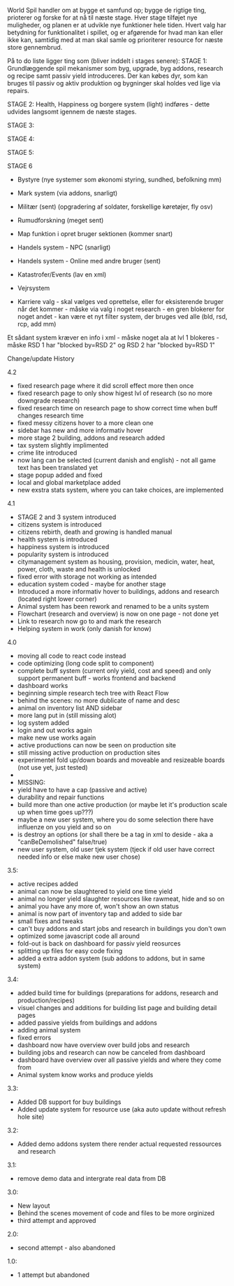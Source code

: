 World Spil handler om at bygge et samfund op; bygge de rigtige ting, prioterer og forske for at nå til næste stage. Hver stage tilføjet nye muligheder, og planen er at udvikle nye funktioner hele tiden. Hvert valg har betydning for funktionalitet i spillet, og er afgørende for hvad man kan eller ikke kan, samtidig med at man skal samle og prioriterer resource for næste store gennembrud.

På to do liste ligger ting som (bliver inddelt i stages senere):
STAGE 1: 
Grundlæggende spil mekanismer som byg, upgrade, byg addons, research og recipe samt passiv yield introduceres. Der kan købes dyr, som kan bruges til passiv og aktiv produktion og bygninger skal holdes ved lige via repairs.

STAGE 2:
Health, Happiness og borgere system (light) indføres - dette udvides langsomt igennem de næste stages.

STAGE 3:


STAGE 4:


STAGE 5:



STAGE 6





- Bystyre (nye systemer som økonomi styring, sundhed, befolkning mm)
- Mark system (via addons, snarligt)
- Militær (sent) (opgradering af soldater, forskellige køretøjer, fly osv)
- Rumudforskning (meget sent)
- Map funktion i opret bruger sektionen (kommer snart)
- Handels system - NPC (snarligt)
- Handels system - Online med andre bruger (sent)
- Katastrofer/Events (lav en xml)
- Vejrsystem

- Karriere valg - skal vælges ved oprettelse, eller for eksisterende bruger når det kommer - måske via valg i noget research - en gren blokerer for noget andet - kan være et nyt filter system, der bruges ved alle (bld, rsd, rcp, add mm)

Et sådant system kræver en info i xml - måske noget ala at lvl 1 blokeres - måske RSD 1 har "blocked by=RSD 2" og RSD 2 har "blocked by=RSD 1"

Change/update History

4.2
- fixed research page where it did scroll effect more then once
- fixed research page to only show higest lvl of research (so no more downgrade research)
- fixed research time on research page to show correct time when buff changes research time
- fixed messy citizens hover to a more clean one
- sidebar has new and more informativ hover
- more stage 2 building, addons and research added
- tax system slightly implimented
- crime lite introduced
- now lang can be selected (current danish and english) - not all game text has been translated yet
- stage popup added and fixed
- local and global marketplace added
- new exstra stats system, where you can take choices, are implemented

4.1
- STAGE 2 and 3 system introduced
- citizens system is introduced
- citizens rebirth, death and growing is handled manual
- health system is introduced
- happiness system is introduced
- popularity system is introduced
- citymanagement system as housing, provision, medicin, water, heat, power, cloth, waste and health is unlocked
- fixed error with storage not working as intended
- education system coded - maybe for another stage
- Introduced a more informativ hover to buildings, addons and research (located right lower corner)
- Animal system has been rework and renamed to be a units system
- Flowchart (research and overview) is now on one page - not done yet
- Link to research now go to and mark the research
- Helping system in work (only danish for know)

4.0
- moving all code to react code instead
- code optimizing (long code split to component)
- complete buff system (current only yield, cost and speed) and only support permanent buff - works frontend and backend
- dashboard works
- beginning simple research tech tree with React Flow
- behind the scenes: no more dublicate of name and desc
- animal on inventory list AND sidebar
- more lang put in (still missing alot)
- log system added
- login and out works again
- make new use works again
- active productions can now be seen on production site
- still missing active production on production sites
- experimentel fold up/down boards and moveable and resizeable boards (not use yet, just tested)
- 
- MISSING:
- yield have to have a cap (passive and active)
- durability and repair functions
- build more than one active production (or maybe let it's production scale up when time goes up???)
- maybe a new user system, where you do some selection there have influenze on you yield and so on
- is destroy an options (or shall there be a tag in xml to deside - aka a "canBeDemolished" false/true)
- new user system, old user tjek system (tjeck if old user have correct needed info or else make new user chose)

3.5:
- active recipes added
- animal can now be slaughtered to yield one time yield
- animal no longer yield slaughter resources like rawmeat, hide and so on
- animal you have any more of, won't show an own status
- animal is now part of inventory tap and added to side bar
- small fixes and tweaks
- can't buy addons and start jobs and research in buildings you don't own
- optimized some javascript code all around
- fold-out is back on dashboard for passiv yield reosurces
- splitting up files for easy code fixing
- added a extra addon system (sub addons to addons, but in same system)

3.4:
- added build time for buildings (preparations for addons, research and production/recipes)<br>
- visuel changes and additions for building list page and building detail pages <br>
- added passive yields from buildings and addons
- adding animal system
- fixed errors
- dashboard now have overview over build jobs and research 
- building jobs and research can now be canceled from dashboard
- dashboard have overview over all passive yields and where they come from
- Animal system know works and produce yields

3.3:
- Added DB support for buy buildings
- Added update system for resource use (aka auto update without refresh hole site)

3.2:
- Added demo addons system there render actual requested ressources and research

3.1:
- remove demo data and intergrate real data from DB 

3.0:
- New layout
- Behind the scenes movement of code and files to be more orginized
- third attempt and approved

2.0:
- second attempt - also abandoned

1.0:
- 1 attempt but abandoned
